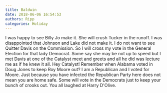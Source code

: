```yaml
---
title: Baldwin
date: 2018-06-06 16:54:53
authors: Ripp
categories: Holiday
---
```


 I was happy to see Billy Jo make it.  She will crush Tucker in the runoff. I was disappointed that Johnson and Lake did not make it.  I do not want to see Quitter Davis on the Commission.  So I will cross my vote in the General Election for that lady Democrat.  Some say she may be not up to speed but I met Davis at one of the Catalyst meet and greets and all he did was lecture me as if he knew it all.
Hey Catalyst!  Remember when Alabama voted in Doug Jones to keep Roy Moore out?  I am a Republican and I voted for Moore.  Just because you have infected the Republican Party here does not mean you are home safe.  Some will vote in the Democrats just to keep your bunch of crooks out.
You all laughed at Harry D'Olive.